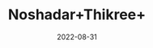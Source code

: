 ---
title: 'Noshadar+Thikree+'
date: '2022-08-31' 
metatag: '' 
inventory: '0' 
draft: false 
# meta description 
shortDescripton: ''
description: 'Stone'
longdescription: ''
featured: True
# product Price
price: '30.0'
# Product Short Description
shortDescription: ''
productID: 'D53E290A-1329-ED11-9968-005056B3A416'
type: 'products'
category: 'Stone' 
thumnailproduct: 'https://aminsaddiquidawakhana.eralive.net/images/products/D53E290A-1329-ED11-9968-005056B3A4161.png' 
images:
  - image: 'images/products/D53E290A-1329-ED11-9968-005056B3A4161.png'  
Variants:
---